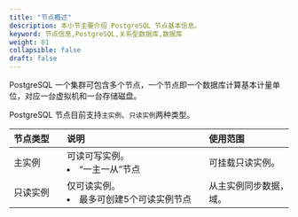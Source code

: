 ```yaml
---
title: "节点概述"
description: 本小节主要介绍 PostgreSQL 节点基本信息。 
keyword: 节点信息,PostgreSQL,关系型数据库,数据库
weight: 01
collapsible: false
draft: false
---
```



PostgreSQL 一个集群可包含多个节点，一个节点即一个数据库计算基本计量单位，对应一台虚拟机和一台存储磁盘。

PostgreSQL 节点目前支持`主实例`、`只读实例`两种类型。

| <span style="display:inline-block;width:80px">节点类型</span> | <span style="display:inline-block;width:240px">说明</span> | <span style="display:inline-block;width:280px">使用范围</span> |
| :----------------------------------------------------------- | :--------------------------------------------------------- | :----------------------------------------------------------- |
| 主实例                                                       | 可读可写实例。 <li>“一主一从”节点                          | 可挂载只读实例。                                             |
| 只读实例                                                     | 仅可读实例。  <li>最多可创建5个可读实例节点                | 从主实例同步数据，只能与主实例同区域。                       |
